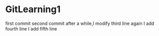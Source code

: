 # GitLearning1
first commit
second commit
after a while,I modify third line again
I add fourth line
I add fifth line
